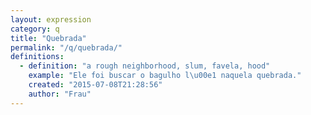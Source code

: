 ```yaml
---
layout: expression
category: q
title: "Quebrada"
permalink: "/q/quebrada/"
definitions:
  - definition: "a rough neighborhood, slum, favela, hood"
    example: "Ele foi buscar o bagulho l\u00e1 naquela quebrada."
    created: "2015-07-08T21:28:56"
    author: "Frau"
---
```

